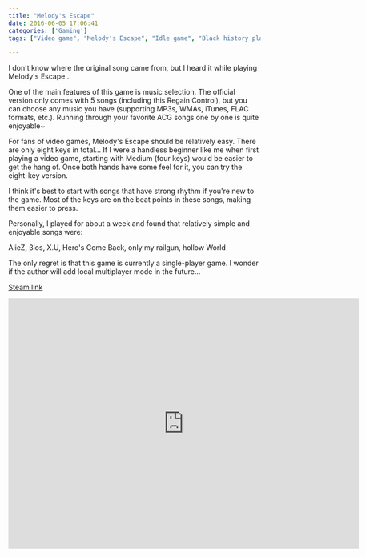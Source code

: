```yaml
---
title: "Melody's Escape"
date: 2016-06-05 17:06:41
categories: ['Gaming']
tags: ["Video game", "Melody's Escape", "Idle game", "Black history plan"]

---
```


I don't know where the original song came from, but I heard it while playing Melody's Escape...

One of the main features of this game is music selection. The official version only comes with 5 songs (including this Regain Control), but you can choose any music you have (supporting MP3s, WMAs, iTunes, FLAC formats, etc.). Running through your favorite ACG songs one by one is quite enjoyable~

For fans of video games, Melody's Escape should be relatively easy. There are only eight keys in total... If I were a handless beginner like me when first playing a video game, starting with Medium (four keys) would be easier to get the hang of. Once both hands have some feel for it, you can try the eight-key version.

I think it's best to start with songs that have strong rhythm if you're new to the game. Most of the keys are on the beat points in these songs, making them easier to press.

Personally, I played for about a week and found that relatively simple and enjoyable songs were:

AlieZ, βios, X.U, Hero's Come Back, only my railgun, hollow World

The only regret is that this game is currently a single-player game. I wonder if the author will add local multiplayer mode in the future...

[Steam link](https://store.steampowered.com/app/270210/Melodys_Escape/)
<iframe src="https://media.st.dl.bscstorage.net/steam/apps/256664362/movie480.webm?t=1463677466" width="700" height="500" scrolling="no" border="0" frameborder="no" framespacing="0" allowfullscreen="true"> </iframe>
